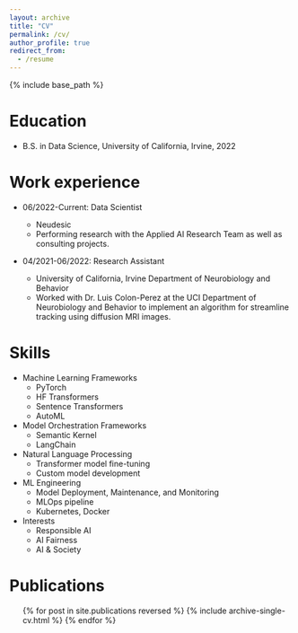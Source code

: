 ```yaml
---
layout: archive
title: "CV"
permalink: /cv/
author_profile: true
redirect_from:
  - /resume
---
```


{% include base_path %}

Education
======
* B.S. in Data Science, University of California, Irvine, 2022

Work experience
======
* 06/2022-Current: Data Scientist
  * Neudesic
  * Performing research with the Applied AI Research Team as well as consulting projects.

* 04/2021-06/2022: Research Assistant
  * University of California, Irvine Department of Neurobiology and Behavior
  * Worked with Dr. Luis Colon-Perez at the UCI Department of Neurobiology and Behavior to implement an algorithm for
streamline tracking using diffusion MRI images.
  
Skills
======
* Machine Learning Frameworks
  * PyTorch
  * HF Transformers
  * Sentence Transformers
  * AutoML
* Model Orchestration Frameworks
  * Semantic Kernel
  * LangChain
* Natural Language Processing
  * Transformer model fine-tuning
  * Custom model development
* ML Engineering
  * Model Deployment, Maintenance, and Monitoring
  * MLOps pipeline
  * Kubernetes, Docker
* Interests
  * Responsible AI
  * AI Fairness
  * AI & Society

Publications
======
  <ul>{% for post in site.publications reversed %}
    {% include archive-single-cv.html %}
  {% endfor %}</ul>
  
<!-- Talks
======
  <ul>{% for post in site.talks reversed %}
    {% include archive-single-talk-cv.html  %}
  {% endfor %}</ul>
  
Teaching
======
  <ul>{% for post in site.teaching reversed %}
    {% include archive-single-cv.html %}
  {% endfor %}</ul> -->
  
<!-- Service and leadership
======
* Currently signed in to 43 different slack teams -->
